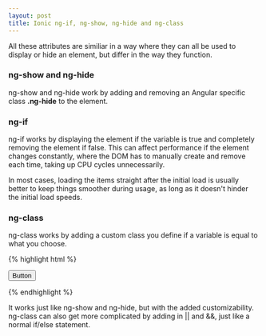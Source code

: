 ```yaml
---
layout: post
title: Ionic ng-if, ng-show, ng-hide and ng-class
---
```


All these attributes are similiar in a way where they can all be used to display
or hide an element, but differ in the way they function.

### ng-show and ng-hide

ng-show and ng-hide work by adding and removing an Angular specific class
**.ng-hide** to the element.

### ng-if

ng-if works by displaying the element if the variable is true and completely
removing the element if false. This can affect performance if the element changes
constantly, where the DOM has to manually create and remove each time, taking up
CPU cycles unnecessarily.

In most cases, loading the items straight after the initial load is usually better
to keep things smoother during usage, as long as it doesn't hinder the initial load
speeds.

### ng-class

ng-class works by adding a custom class you define if a variable is equal to what
you choose.

{% highlight html %}

<button ng-class="{'d-none': buttonIsViewable == true}">
	Button
</button>

{% endhighlight %}

It works just like ng-show and ng-hide, but with the added customizability. ng-class
can also get more complicated by adding in || and &&, just like a normal if/else
statement.
